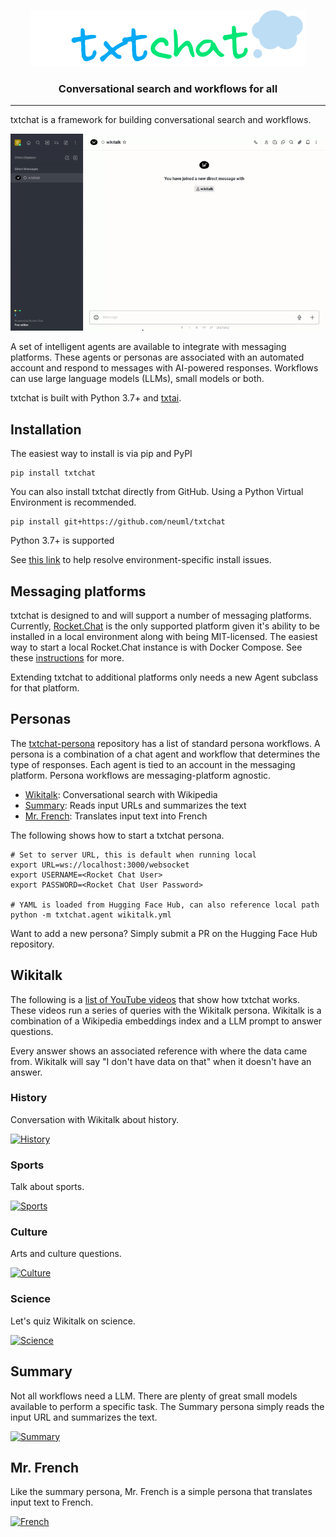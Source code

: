 <p align="center">
    <img src="logo.png"/>
</p>

<h3 align="center">
    <p>Conversational search and workflows for all</p>
</h3>

-------------------------------------------------------------------------------------------------------------------------------------------------------

txtchat is a framework for building conversational search and workflows.

![demo](https://raw.githubusercontent.com/neuml/txtchat/master/demo.gif)

A set of intelligent agents are available to integrate with messaging platforms. These agents or personas are associated with an automated account and respond to messages with AI-powered responses. Workflows can use large language models (LLMs), small models or both.

txtchat is built with Python 3.7+ and [txtai](https://github.com/neuml/txtai).

## Installation

The easiest way to install is via pip and PyPI

    pip install txtchat

You can also install txtchat directly from GitHub. Using a Python Virtual Environment is recommended.

    pip install git+https://github.com/neuml/txtchat

Python 3.7+ is supported

See [this link](https://github.com/neuml/txtai#installation) to help resolve environment-specific install issues.

## Messaging platforms

txtchat is designed to and will support a number of messaging platforms. Currently, [Rocket.Chat](https://github.com/RocketChat/Rocket.Chat) is the only supported platform given it's ability to be installed in a local environment along with being MIT-licensed. The easiest way to start a local Rocket.Chat instance is with Docker Compose. See these [instructions](https://docs.rocket.chat/deploy/prepare-for-your-deployment/rapid-deployment-methods/docker-and-docker-compose) for more.

Extending txtchat to additional platforms only needs a new Agent subclass for that platform.

## Personas

The [txtchat-persona](https://hf.co/neuml/txtchat-personas) repository has a list of standard persona workflows. A persona is a combination of a chat agent and workflow that determines the type of responses. Each agent is tied to an account in the messaging platform. Persona workflows are messaging-platform agnostic.

- [Wikitalk](https://hf.co/neuml/txtchat-personas/blob/main/wikitalk.yml): Conversational search with Wikipedia
- [Summary](https://hf.co/neuml/txtchat-personas/blob/main/summary.yml): Reads input URLs and summarizes the text
- [Mr. French](https://hf.co/neuml/txtchat-personas/blob/main/mrfrench.yml): Translates input text into French

The following shows how to start a txtchat persona.

```
# Set to server URL, this is default when running local
export URL=ws://localhost:3000/websocket
export USERNAME=<Rocket Chat User>
export PASSWORD=<Rocket Chat User Password>

# YAML is loaded from Hugging Face Hub, can also reference local path
python -m txtchat.agent wikitalk.yml
```

Want to add a new persona? Simply submit a PR on the Hugging Face Hub repository.

## Wikitalk

The following is a [list of YouTube videos](https://www.youtube.com/watch?v=ROyess8dLoA&list=PLaqn_lxC5d0C_HPe53GPk7jBH3xhBcgu-) that show how txtchat works. These videos run a series of queries with the Wikitalk persona. Wikitalk is a combination of a Wikipedia embeddings index and a LLM prompt to answer questions.

Every answer shows an associated reference with where the data came from. Wikitalk will say "I don't have data on that" when it doesn't have an answer.

### History

Conversation with Wikitalk about history.

[![History](https://img.youtube.com/vi/ROyess8dLoA/maxresdefault.jpg)](https://youtube.com/watch?v=ROyess8dLoA)

### Sports

Talk about sports.

[![Sports](https://img.youtube.com/vi/LXRB-iruKSc/maxresdefault.jpg)](https://youtube.com/watch?v=LXRB-iruKSc)

### Culture

Arts and culture questions.

[![Culture](https://img.youtube.com/vi/OkObkNhJIgk/maxresdefault.jpg)](https://youtube.com/watch?v=OkObkNhJIgk)

### Science

Let's quiz Wikitalk on science.

[![Science](https://img.youtube.com/vi/-rsYDsZc9Wo/maxresdefault.jpg)](https://youtube.com/watch?v=-rsYDsZc9Wo)

## Summary

Not all workflows need a LLM. There are plenty of great small models available to perform a specific task. The Summary persona simply reads the input URL and summarizes the text.

[![Summary](https://img.youtube.com/vi/PBJm9aDqkn0/maxresdefault.jpg)](https://youtube.com/watch?v=PBJm9aDqkn0)

## Mr. French

Like the summary persona, Mr. French is a simple persona that translates input text to French.

[![French](https://img.youtube.com/vi/4x8pOIm4rbo/maxresdefault.jpg)](https://youtube.com/watch?v=4x8pOIm4rbo)
